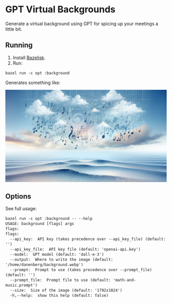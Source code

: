 # GPT Virtual Backgrounds

Generate a virtual background using GPT for spicing up your meetings a little
bit.

## Running

  1. Install [Bazelisk](https://github.com/bazelbuild/bazelisk).
  2. Run:

```
bazel run -c opt :background
```

Generates something like:

![Example background](./example-background-2.webp)

## Options

See full usage:

```
bazel run -c opt :background -- --help
USAGE: background [flags] args
flags:
flags:
  --api_key:  API key (takes precedence over --api_key_file) (default: '')
  --api_key_file:  API key file (default: 'openai-api.key')
  --model:  GPT model (default: 'dall-e-3')
  --output:  Where to write the image (default: '/home/danenberg/background.webp')
  --prompt:  Prompt to use (takes precedence over --prompt_file) (default: '')
  --prompt_file:  Prompt file to use (default: 'math-and-music.prompt')
  --size:  Size of the image (default: '1792x1024')
  -h,--help:  show this help (default: false)
```
